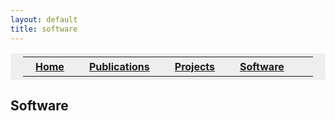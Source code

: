 ```yaml
---
layout: default
title: software
---
```


<table style="background-color:#EEEEEE; border:0px solid black; border-collapse: collapse; padding: 5px 20px 5px 20px;">
  <tr>
    <th style="padding: 5px 20px 5px 20px;"><a href="index">Home</a></th>
    <th style="padding: 5px 20px 5px 20px;"><a href="publications">Publications</a></th>
    <th style="padding: 5px 20px 5px 20px;"><a href="projects">Projects</a></th>
    <th style="padding: 5px 20px 5px 20px;"><a href="software">Software</a></th>    
    <th style="width:100%"></th>
  </tr>
</table>

## Software 
